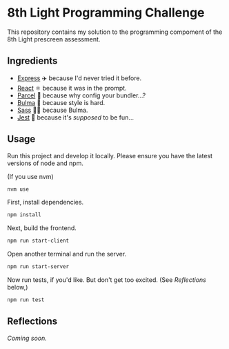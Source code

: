 # 8th Light Programming Challenge

This repository contains my solution to the programming compoment of the 8th Light prescreen assessment. 

## Ingredients

- [Express](expressjs.com) ✈️ because I'd never tried it before.
- [React](https://reactjs.org/) ⚛️ because it was in the prompt.
- [Parcel](https://parceljs.org/) 🎁 because why config your bundler...?
- [Bulma](https://bulma.io/) 📗 because style is hard.
- [Sass](https://sass-lang.com/) 💃🏽 because Bulma.
- [Jest](jestjs.io) 🤡 because it's *supposed* to be fun...

## Usage

Run this project and develop it locally.
Please ensure you have the latest versions of node and npm.

(If you use nvm)

```bash
nvm use
```

First, install dependencies.

```bash
npm install
```

Next, build the frontend.

```bash
npm run start-client
```

Open another terminal and run the server.

```bash
npm run start-server
```

Now run tests, if you'd like. But don't get too excited. (See *Reflections* below,)

```bash
npm run test
```

## Reflections

*Coming soon.*